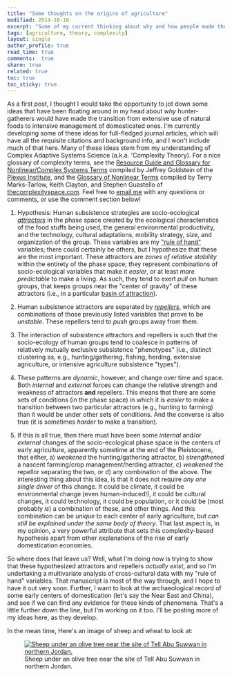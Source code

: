 ```yaml
---
title: "Some thoughts on the origins of agriculture"
modified: 2014-10-16
excerpt: "Some of my current thinking about why and how people made the initial switch to food production"
tags: [agriculture, theory, complexity]
layout: single
author_profile: true
read_time: true
comments:  true
share: true
related: true
toc: true
toc_sticky: true
---
```


As a first post, I thought I would take the opportunity to jot down some ideas that have been floating around in my head about *why* hunter-gatherers would have made the transition from extensive use of natural foods to intensive management of domesticated ones. I'm currently developing some of these ideas for full-fledged journal articles, which will have all the requisite citations and background info, and I won't include much of that here. Many of these ideas stem from my understanding of Complex Adaptive Systems Science (a.k.a. 'Complexity Theory). For a nice glossary of complexity terms, see the [Resource Guide and Glossary for Nonlinear/Complex Systems Terms](http://c.ymcdn.com/sites/www.plexusinstitute.org/resource/resmgr/files/goldstein_-_resource_guide_a.pdf) compiled by Jeffrey Goldstein of the [Plexus Institute](www.plexusinstitute,org), and the [Glossary of Nonlinear Terms](http://thecomplexityspace.com/resources/organizations/definitions/) compiled by Terry Marks-Tarlow, Keith Clayton, and Stephen Guastello of [thecomplexityspace.com](thecomplexityspace.com). Feel free to <a href="mailto:iullah@asu.edu">email me</a> with any questions or comments, or use the comment section below!



1. Hypothesis: Human subsistence strategies are socio-ecological [*attractors*](http://mathworld.wolfram.com/Attractor.html) in the phase space created by the ecological characteristics of the food stuffs being used, the general environmental productivity, and the technology, cultural adaptations, mobility strategy, size, and organization of the group. These variables are my ["rule of hand"](http://www.ecologyandsociety.org/vol11/iss1/art13/) variables; there could certainly be others, but I hypothesize that these are the most important. These attractors are *zones of relative stability* within the entirety of the phase space; they represent combinations of socio-ecological variables that make it *easier*, or at least *more predictable* to make a living. As such, they tend to exert *pull* on human groups, that keeps groups near the "center of gravity" of these attractors (i.e., in a particular [basin of attraction](http://mathworld.wolfram.com/BasinofAttraction.html)).

2. Human subsistence attractors are separated by [*repellers*](http://thecomplexityspace.com/resources/organizations/definitions/), which are combinations of those previously listed variables that prove to be *unstable*. These repellers tend to *push* groups away from them.

3. The interaction of subsistence attractors and repellers is such that the socio-ecology of human groups tend to coalesce in patterns of relatively mutually exclusive subsistence "phenotypes" (i.e., distinct clustering as, e.g., hunting/gathering, fishing, herding, extensive agriculture, or intensive agriculture subsistence "types").

4. These patterns are *dynamic*, however, and change over time and space. Both *internal* and *external* forces can change the relative strength and weakness of attractors **and** repellers. This means that there are some sets of conditions (in the phase space) in which it is *easier* to make a transition between two particular attractors (e.g., hunting to farming) than it would be under other sets of conditions. And the converse is also true (it is sometimes *harder* to make a transition).

5. If this is all true, then there must have been some *internal* and/or *external* changes of the socio-ecological phase space in the centers of early agriculture, apparently sometime at the end of the Pleistocene, that either, a) *weakened* the hunting/gathering attractor, b) *strengthened* a nascent farming/crop management/herding attractor, c) *weakened* the repellor separating the two, or d) any combination of the above. The interesting thing about this idea, is that it does not require *any one single driver* of this change. It could be climate, it could be environmental change (even human-induced!), it could be cultural changes, it could technology, it could be population, or it could be (most probably *is*) a combination of these, and other things. And this combination can be *unique* to each center of early agriculture, but *can still be explained under the same body of theory*. That last aspect is, in my opinion, a very powerful attribute that sets this complexity-based hypothesis apart from other explanations of the rise of early domestication economies.

So where does that leave us? Well, what I'm doing now is trying to show that these hypothesized attractors and repellers *actually exist*, and so I'm undertaking a multivariate analysis of cross-cultural data with my "rule of hand" variables. That manuscript is most of the way through, and I hope to have it out very soon. Further, I want to look at the archaeological record of some early centers of domestication (let's say the Near East and China), and see if we can find any evidence for these kinds of phenomena. That's a little further down the line, but I'm working on it too. I'll be posting more of my ideas here, as they develop.

In the mean time, Here's an image of sheep and wheat to look at:
<figure>
	<a href="/images/Sheep_under_olive_tree.png"><img src="/images/Sheep_under_olive_tree.png" alt="Sheep under an olive tree near the site of Tell Abu Suwwan in northern Jordan."></a>
	<figcaption>Sheep under an olive tree near the site of Tell Abu Suwwan in northern Jordan.</figcaption>
</figure>


